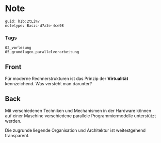 # Note
```
guid: hIb:2tLi%/
notetype: Basic-d7a3e-4ce08
```

### Tags
```
02_vorlesung
05_grundlagen_parallelverarbeitung
```

## Front
<p>Für moderne Rechnerstrukturen ist das Prinzip der
<b>Virtualität</b> kennzeichend. Was versteht man darunter?

## Back
<p>Mit verschiedenen Techniken und Mechanismen in der Hardware
können auf einer Maschine verschiedene parallele Programmiermodelle
unterstützt werden.
<p>Die zugrunde liegende Organisation und Architektur ist
weitestgehend transparent.
